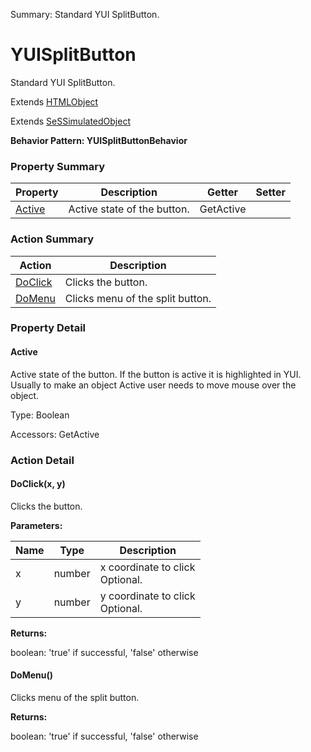Summary: Standard YUI SplitButton.

# YUISplitButton

Standard YUI SplitButton.
 
Extends [HTMLObject](HTMLObject.md)

Extends [SeSSimulatedObject](SeSSimulatedObject.md)





**Behavior Pattern: YUISplitButtonBehavior**


<!-- ============================== property summary ========================== -->

	

### Property Summary

| **Property** | **Description** | **Getter** | **Setter** |
| ------------ | --------------- | ---------- | ---------- |
| [Active](#Active) | Active state of the button. | GetActive |  |



	
<!-- ============================== action summary ========================== -->



### Action Summary

|  **Action** | **Description** | 
| ----------- | --------------- |
|	[DoClick](#DoClick) | Clicks the button. |
|	[DoMenu](#DoMenu) | Clicks menu of the split button. |




<!-- ============================== property detail ========================== -->
	
### Property Detail
		
<a name="Active"></a>
#### Active


Active state of the button. If the button is active it is highlightedin YUI. Usually to make an object Active user needs to move mouseover the object.

			
	
			
Type: Boolean
			
			
Accessors: GetActive
			
		
	
	
<!-- ============================== action detail ========================== -->
	
### Action Detail
		
<a name="DoClick"></a>    
#### DoClick(x, y)

Clicks the button.


**Parameters:**

|	**Name** | **Type** | **Description** |
| ---------- | -------- | --------------- |
| x | number |	x coordinate to click<br>Optional. |
| y | number |	y coordinate to click<br>Optional. |




**Returns:**

boolean: 'true' if successful, 'false' otherwise



<a name="see.also.yuisplitbutton.doclick"></a>

<a name="DoMenu"></a>    
#### DoMenu()

Clicks menu of the split button.




**Returns:**

boolean: 'true' if successful, 'false' otherwise



<a name="see.also.yuisplitbutton.domenu"></a>

	

